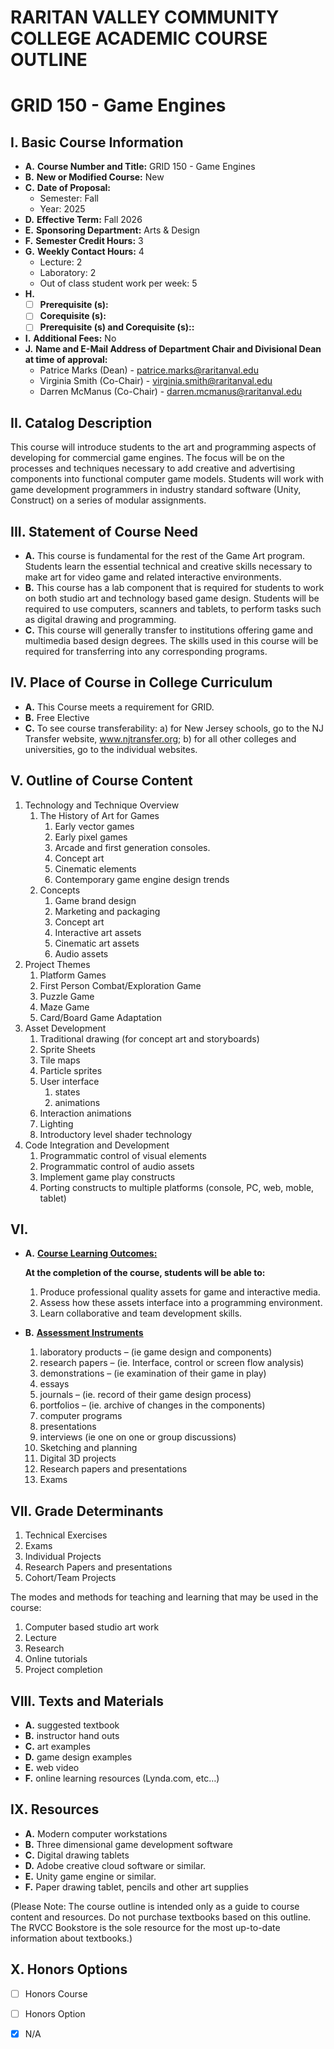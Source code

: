 # RARITAN VALLEY COMMUNITY COLLEGE ACADEMIC COURSE OUTLINE

# GRID 150 - Game Engines

## I. Basic Course Information

- **A.** **Course Number and Title:** GRID 150 - Game Engines
- **B.** **New or Modified Course:** New
- **C.** **Date of Proposal:**  
    - Semester: Fall  
    - Year: 2025
- **D.** **Effective Term:** Fall 2026
- **E.** **Sponsoring Department:** Arts & Design
- **F.** **Semester Credit Hours:** 3
- **G.** **Weekly Contact Hours:** 4 
    - Lecture: 2
    - Laboratory: 2  
    - Out of class student work per week: 5
- **H.** 
    - [ ] **Prerequisite (s):** 
    - [ ] **Corequisite (s):** 
    - [ ] **Prerequisite (s) and **Corequisite (s):**:**
- **I.** **Additional Fees:** No
- **J.** **Name and E-Mail Address of Department Chair and Divisional Dean at time of approval:** 
    - Patrice Marks (Dean) - patrice.marks@raritanval.edu
    - Virginia Smith (Co-Chair) - virginia.smith@raritanval.edu
    - Darren McManus (Co-Chair) - darren.mcmanus@raritanval.edu

## II. Catalog Description

This course will introduce students to the art and programming aspects of developing for commercial game engines. The focus will be on the processes and techniques necessary to add creative and advertising components into functional computer game models. Students will work with game development programmers in industry standard software (Unity, Construct) on a series of modular assignments.

## III. Statement of Course Need

- **A.** This course is fundamental for the rest of the Game Art program. Students learn the essential technical and creative skills necessary to make art for video game and related interactive environments.
- **B.** This course has a lab component that is required for students to work on both studio art and technology based game design. Students will be required to use computers, scanners and tablets, to perform tasks such as digital drawing and programming.
- **C.** This course will generally transfer to institutions offering game and multimedia based design degrees. The skills used in this course will be required for transferring into any corresponding programs.

## IV. Place of Course in College Curriculum

- **A.** This Course meets a requirement for GRID.
- **B.** Free Elective
- **C.** To see course transferability: a) for New Jersey schools, go to the NJ Transfer website, www.njtransfer.org; b) for all other colleges and universities, go to the individual websites.

## V. Outline of Course Content

1. Technology and Technique Overview
    1. The History of Art for Games
        1. Early vector games
        1. Early pixel games
        1. Arcade and first generation consoles.
        1. Concept art
        1. Cinematic elements
        1. Contemporary game engine design trends
    2. Concepts
        1. Game brand design
        1. Marketing and packaging
        1. Concept art
        1. Interactive art assets
        1. Cinematic art assets
        1. Audio assets
1. Project Themes
    1. Platform Games
    2. First Person Combat/Exploration Game
    3. Puzzle Game
    4. Maze Game
    5. Card/Board Game Adaptation
1. Asset Development
    1. Traditional drawing (for concept art and storyboards)
    2. Sprite Sheets
    3. Tile maps
    4. Particle sprites
    5. User interface
        1. states
        1. animations
    6. Interaction animations
    7. Lighting
    8. Introductory level shader technology
1. Code Integration and Development
    1. Programmatic control of visual elements
    2. Programmatic control of audio assets
    3. Implement game play constructs
    4. Porting constructs to multiple platforms (console, PC, web, moble, tablet)

## VI. 

- **A.** **<u>Course Learning Outcomes:</u>**  

    **At the completion of the course, students will be able to:** 
    1. Produce professional quality assets for game and interactive media.
    2. Assess how these assets interface into a programming environment.
    3. Learn collaborative and team development skills.

- **B.** **<u>Assessment Instruments</u>**  
    1. laboratory products – (ie game design and components)
    2. research papers – (ie. Interface, control or screen flow analysis)
    3. demonstrations – (ie examination of their game in play)
    4. essays
    5. journals – (ie. record of their game design process)
    6. portfolios – (ie. archive of changes in the components)
    7. computer programs
    8. presentations
    9. interviews (ie one on one or group discussions)
    10. Sketching and planning
    11. Digital 3D projects
    12. Research papers and presentations
    13. Exams

## VII. Grade Determinants

1. Technical Exercises
1. Exams
1. Individual Projects
1. Research Papers and presentations
1. Cohort/Team Projects

The modes and methods for teaching and learning that may be used in the course:

1. Computer based studio art work
1. Lecture
1. Research
1. Online tutorials
1. Project completion

## VIII. Texts and Materials
- **A.** suggested textbook
- **B.** instructor hand outs
- **C.** art examples
- **D.** game design examples
- **E.** web video
- **F.** online learning resources (Lynda.com, etc…)

## IX. Resources
- **A.** Modern computer workstations
- **B.** Three dimensional game development software
- **C.** Digital drawing tablets
- **D.** Adobe creative cloud software or similar.
- **E.** Unity game engine or similar.
- **F.** Paper drawing tablet, pencils and other art supplies

(Please Note: The course outline is intended only as a guide to course content and resources. Do not purchase textbooks based on this outline. The RVCC Bookstore is the sole resource for the most up-to-date information about textbooks.)

## X. Honors Options
- [ ] Honors Course
- [ ] Honors Option
- [x] N/A

